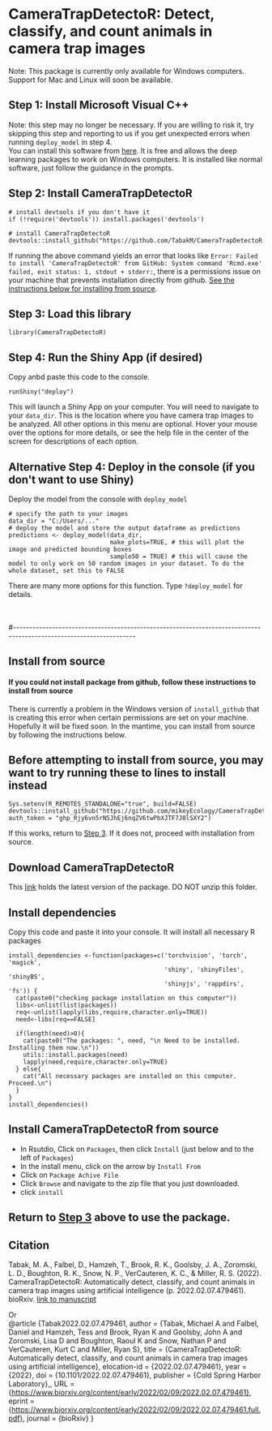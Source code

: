 ﻿# CameraTrapDetectoR: Detect, classify, and count animals in camera trap images
 Note: This package is currently only available for Windows computers. Support for Mac and Linux will soon be available. 

## Step 1: Install Microsoft Visual C++
Note: this step may no longer be necessary. If you are willing to risk it, try skipping this step and reporting to us if you get unexpected errors when running `deploy_model` in step 4. \
You can install this software from [here](https://docs.microsoft.com/en-us/cpp/windows/latest-supported-vc-redist?view=msvc-170#visual-studio-2015-2017-2019-and-2022). It is free and allows the deep learning packages to work on Windows computers. It is installed like normal software, just follow the guidance in the prompts. 

## Step 2: Install CameraTrapDetectoR
```
# install devtools if you don't have it
if (!require('devtools')) install.packages('devtools')

# install CameraTrapDetectoR
devtools::install_github("https://github.com/TabakM/CameraTrapDetectoR.git")
```
If running the above command yields an error that looks like `Error: Failed to install 'CameraTrapDetectoR' from GitHub:
  System command 'Rcmd.exe' failed, exit status: 1, stdout + stderr:`, there is a permissions issue on your machine that prevents installation directly from github. [See the instructions below for installing from source](#install-from-source).

## Step 3: Load this library
```
library(CameraTrapDetectoR)
```

## Step 4: Run the Shiny App (if desired)
Copy anbd paste this code to the console.
```
runShiny("deploy")
```
This will launch a Shiny App on your computer. You will need to navigate to your `data_dir`. This is the location where you have camera trap images to be analyzed. All other options in this menu are optional. Hover your mouse over the options for more details, or see the help file in the center of the screen for descriptions of each option.

## Alternative Step 4: Deploy in the console (if you don't want to use Shiny)
Deploy the model from the console with `deploy_model`
```
# specify the path to your images
data_dir = "C:/Users/..."
# deploy the model and store the output dataframe as predictions
predictions <- deploy_model(data_dir,
                            make_plots=TRUE, # this will plot the image and predicted bounding boxes
                            sample50 = TRUE) # this will cause the model to only work on 50 random images in your dataset. To do the whole dataset, set this to FALSE
```
There are many more options for this function. Type `?deploy_model` for details. 

\
\
#-------------------------------------------------------------------------------------------------------------------
## Install from source
#### If you could not install package from github, follow these instructions to install from source
There is currently a problem in the Windows version of `install_github` that is creating this error when certain permissions are set on your machine. Hopefully it will be fixed soon. In the mantime, you can install from source by following the instructions below.

## Before attempting to install from source, you may want to try running these to lines to install instead
```
Sys.setenv(R_REMOTES_STANDALONE="true", build=FALSE)
devtools::install_github("https://github.com/mikeyEcology/CameraTrapDetectoR.git", auth_token = "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")
```
If this works, return to [Step 3](#step-3-load-this-library). If it does not, proceed with installation from source. 

## Download CameraTrapDetectoR
This [link](https://github.com/TabakM/CameraTrapDetectoR/raw/main/CameraTrapDetectoR_0.0.3.zip) holds the latest version of the package. DO NOT unzip this folder. 

## Install dependencies
Copy this code and paste it into your console. It will install all necessary R packages
```
install_dependencies <-function(packages=c('torchvision', 'torch', 'magick', 
                                           'shiny', 'shinyFiles', 'shinyBS', 
                                           'shinyjs', 'rappdirs', 'fs')) {
  cat(paste0("checking package installation on this computer"))
  libs<-unlist(list(packages))
  req<-unlist(lapply(libs,require,character.only=TRUE))
  need<-libs[req==FALSE]
  
  if(length(need)>0){ 
    cat(paste0("The packages: ", need, "\n Need to be installed. Installing them now.\n"))
    utils::install.packages(need)
    lapply(need,require,character.only=TRUE)
  } else{
    cat("All necessary packages are installed on this computer. Proceed.\n")
  }
}
install_dependencies()
```

## Install CameraTrapDetectoR from source
- In Rsutdio, Click on `Packages`, then click `Install` (just below and to the left of `Packages`)
- In the install menu, click on the arrow by `Install From`
- Click on `Package Achive File`
- Click `Browse` and navigate to the zip file that you just downloaded. 
- click `install`

## Return to [Step 3](#step-3-load-this-library) above to use the package. 


## Citation

Tabak, M. A., Falbel, D., Hamzeh, T., Brook, R. K., Goolsby, J. A., Zoromski, L. D., Boughton, R. K., Snow, N. P., VerCauteren, K. C., & Miller, R. S. (2022). CameraTrapDetectoR: Automatically detect, classify, and count animals in camera trap images using artificial intelligence (p. 2022.02.07.479461). bioRxiv. [link to manuscript](https://doi.org/10.1101/2022.02.07.479461)

Or\
@article {Tabak2022.02.07.479461,
	author = {Tabak, Michael A and Falbel, Daniel and Hamzeh, Tess and Brook, Ryan K and Goolsby, John A and Zoromski, Lisa D and Boughton, Raoul K and Snow, Nathan P and VerCauteren, Kurt C and Miller, Ryan S},
	title = {CameraTrapDetectoR: Automatically detect, classify, and count animals in camera trap images using artificial intelligence},
	elocation-id = {2022.02.07.479461},
	year = {2022},
	doi = {10.1101/2022.02.07.479461},
	publisher = {Cold Spring Harbor Laboratory},,
	URL = {https://www.biorxiv.org/content/early/2022/02/09/2022.02.07.479461},
	eprint = {https://www.biorxiv.org/content/early/2022/02/09/2022.02.07.479461.full.pdf},
	journal = {bioRxiv}
}


